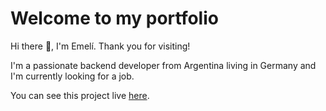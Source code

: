 # Welcome to my portfolio

Hi there 👋, I'm Emelí. Thank you for visiting!

I'm a passionate backend developer from Argentina living in Germany and I'm currently looking for a job.

You can see this project live [here](https://emelipasini.2.ie-1.fl0.io/).
